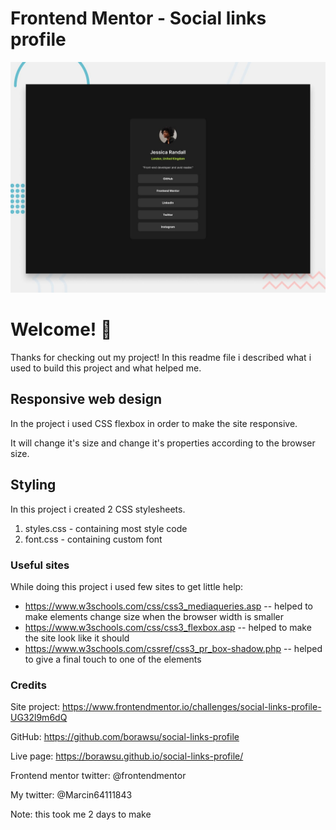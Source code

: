 # Frontend Mentor - Social links profile

![Design preview for the Social links profile coding challenge](./preview.jpg)

# Welcome! 👋

Thanks for checking out my project! 
In this readme file i described what i used to build this project and what helped me.

## Responsive web design

In the project i used CSS flexbox in order to make the site responsive.

It will change it's size and change it's properties according to the browser size.

## Styling

In this project i created 2 CSS stylesheets. 

1. styles.css - containing most style code
2. font.css - containing custom font 

### Useful sites

While doing this project i used few sites to get little help:

- https://www.w3schools.com/css/css3_mediaqueries.asp   -- helped to make elements change size when the browser width is smaller
- https://www.w3schools.com/css/css3_flexbox.asp   -- helped to make the site look like it should
- https://www.w3schools.com/cssref/css3_pr_box-shadow.php   -- helped to give a final touch to one of the elements

### Credits

Site project: https://www.frontendmentor.io/challenges/social-links-profile-UG32l9m6dQ

GitHub: https://github.com/borawsu/social-links-profile

Live page: https://borawsu.github.io/social-links-profile/


Frontend mentor twitter: @frontendmentor

My twitter: @Marcin64111843

Note: this took me 2 days to make
